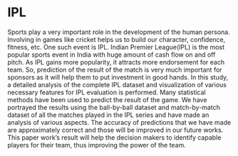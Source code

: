 # IPL
Sports play a very important role in the development of the human persona. Involving in games like cricket helps us to build our character, confidence, fitness, etc. One such event is IPL. Indian Premier League(IPL) is the most popular sports event in India with huge amount of cash flow on and off pitch. As IPL gains more popularity, it attracts more endorsement for each team. So, prediction of the result of the match is very much important for sponsors as it will help them to put investment in good hands. In this study, a detailed analysis of the complete IPL dataset and visualization of various necessary features for IPL evaluation is performed. Many statistical methods have been used to predict the result of the game. We have portrayed the results using the ball-by-ball dataset and match-by-match dataset of all the matches played in the IPL series and have made an analysis of various aspects. The accuracy of predictions that we have made are approximately correct and those will be improved in our future works. This paper work’s result will help the decision makers to identify capable players for their team, thus improving the power of the team.
